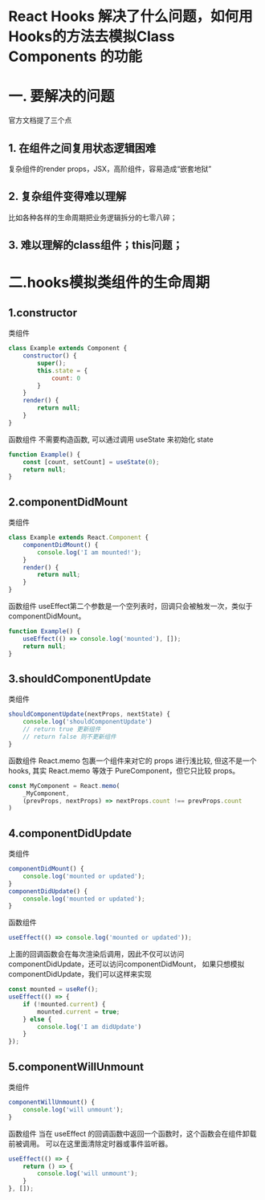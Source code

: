 # React Hooks 解决了什么问题，如何用Hooks的方法去模拟Class Components 的功能

# 一. 要解决的问题
官方文档提了三个点

## 1. 在组件之间复用状态逻辑困难

复杂组件的render props，JSX，高阶组件，容易造成“嵌套地狱”

## 2. 复杂组件变得难以理解

比如各种各样的生命周期把业务逻辑拆分的七零八碎；

## 3. 难以理解的class组件；this问题；

# 二.hooks模拟类组件的生命周期
## 1.constructor
类组件

``` js
class Example extends Component {
    constructor() {
        super();
        this.state = {
            count: 0
        }
    }
    render() {
        return null;
    }
}
```

函数组件
不需要构造函数, 可以通过调用 useState 来初始化 state

``` js
function Example() {
    const [count, setCount] = useState(0);
    return null;
}
```

## 2.componentDidMount
类组件

``` js
class Example extends React.Component {
    componentDidMount() {
        console.log('I am mounted!');
    }
    render() {
        return null;
    }
}
```

函数组件
useEffect第二个参数是一个空列表时，回调只会被触发一次，类似于 componentDidMount。

``` js
function Example() {
    useEffect(() => console.log('mounted'), []);
    return null;
}
```

## 3.shouldComponentUpdate
类组件

``` js
shouldComponentUpdate(nextProps, nextState) {
    console.log('shouldComponentUpdate')
    // return true 更新组件
    // return false 则不更新组件
}
```

函数组件
React.memo 包裹一个组件来对它的 props 进行浅比较, 
但这不是一个 hooks, 其实 React.memo 等效于 PureComponent，但它只比较 props。

``` js
const MyComponent = React.memo(
    _MyComponent,
    (prevProps, nextProps) => nextProps.count !== prevProps.count
)
```

## 4.componentDidUpdate
类组件

``` js
componentDidMount() {
    console.log('mounted or updated');
}
componentDidUpdate() {
    console.log('mounted or updated');
}
```

函数组件

``` js
useEffect(() => console.log('mounted or updated'));
```

上面的回调函数会在每次渲染后调用，因此不仅可以访问 componentDidUpdate，还可以访问componentDidMount，
如果只想模拟 componentDidUpdate，我们可以这样来实现

``` js
const mounted = useRef();
useEffect(() => {
    if (!mounted.current) {
        mounted.current = true;
    } else {
        console.log('I am didUpdate')
    }
});
```

## 5.componentWillUnmount
类组件

``` js
componentWillUnmount() {
    console.log('will unmount');
}
```

函数组件
当在 useEffect 的回调函数中返回一个函数时，这个函数会在组件卸载前被调用。
可以在这里面清除定时器或事件监听器。

``` js
useEffect(() => {
    return () => {
        console.log('will unmount');
    }
}, []);
```
